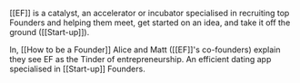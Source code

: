 [[EF]] is a catalyst, an accelerator or incubator specialised in recruiting top Founders and helping them meet, get started on an idea, and take it off the ground ([[Start-up]]).

In, [[How to be a Founder]] Alice and Matt ([[EF]]'s co-founders) explain they see EF as the Tinder of entrepreneurship. An efficient dating app specialised in [[Start-up]] Founders.
